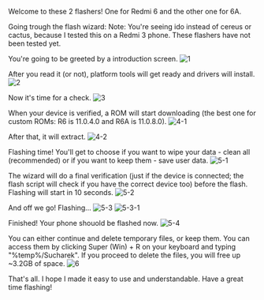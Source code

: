 Welcome to these 2 flashers!
One for Redmi 6 and the other one for 6A.

Going trough the flash wizard:
Note: You're seeing ido instead of cereus or cactus, because I tested this on a Redmi 3 phone. These flashers have not been tested yet.

You're going to be greeted by a introduction screen.
![1](https://user-images.githubusercontent.com/31042508/176512709-171d18c0-3918-40cc-bb32-7df27828a802.png)

After you read it (or not), platform tools will get ready and drivers will install.
![2](https://user-images.githubusercontent.com/31042508/176512889-a3627217-44fb-489e-aca0-835481d98d91.png)

Now it's time for a check.
![3](https://user-images.githubusercontent.com/31042508/176512940-9144775d-85c5-41c9-b189-b9967bdde84b.png)

When your device is verified, a ROM will start downloading (the best one for custom ROMs: R6 is 11.0.4.0 and R6A is 11.0.8.0).
![4-1](https://user-images.githubusercontent.com/31042508/176513174-7a4bd069-9e68-4db7-9895-28cb65de4408.png)

After that, it will extract.
![4-2](https://user-images.githubusercontent.com/31042508/176513212-f323ac0b-2807-4694-99a9-76d3d4842de5.png)

Flashing time! You'll get to choose if you want to wipe your data - clean all (recommended) or if you want to keep them - save user data.
![5-1](https://user-images.githubusercontent.com/31042508/176513397-922b2482-a16a-444b-a900-28c7baca5c7a.png)

The wizard will do a final verification (just if the device is connected; the flash script will check if you have the correct device too) before the flash. Flashing will start in 10 seconds.
![5-2](https://user-images.githubusercontent.com/31042508/176513590-2855ff08-9c90-4428-a56e-b274b6f32baf.png)

And off we go! Flashing...
![5-3](https://user-images.githubusercontent.com/31042508/176513670-1545d8ac-8442-4c8e-a145-0799b89937a0.png)
![5-3-1](https://user-images.githubusercontent.com/31042508/176513725-72626ac2-7262-4e44-8cac-d5eff13a781b.png)

Finished! Your phone shouold be flashed now.
![5-4](https://user-images.githubusercontent.com/31042508/176513890-50c0661d-0731-4c2f-9f5a-46e967db1a3b.png)

You can either continue and delete temporary files, or keep them. You can access them by clicking Super (Win) + R on your keyboard and typing "%temp%/Sucharek".
If you proceed to delete the files, you will free up ~3.2GB of space.
![6](https://user-images.githubusercontent.com/31042508/176514208-a2e6aeec-7675-4a12-a449-3c708e496f29.png)


That's all. I hope I made it easy to use and understandable.
Have a great time flashing!
